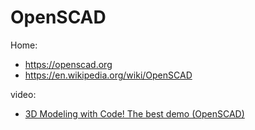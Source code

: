 # OpenSCAD
Home:
- https://openscad.org
- https://en.wikipedia.org/wiki/OpenSCAD

video:
- [3D Modeling with Code! The best demo (OpenSCAD)](https://youtu.be/KrFttd5D1cw)
